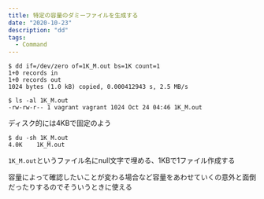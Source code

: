```yaml
---
title: 特定の容量のダミーファイルを生成する
date: "2020-10-23"
description: "dd"
tags:
  - Command
---
```


```shell
$ dd if=/dev/zero of=1K_M.out bs=1K count=1
1+0 records in
1+0 records out
1024 bytes (1.0 kB) copied, 0.000412943 s, 2.5 MB/s
```

```
$ ls -al 1K_M.out
-rw-rw-r-- 1 vagrant vagrant 1024 Oct 24 04:46 1K_M.out
```

ディスク的には4KBで固定のよう

```
$ du -sh 1K_M.out
4.0K    1K_M.out
```

`1K_M.out`というファイル名にnull文字で埋める、1KBで1ファイル作成する

容量によって確認したいことが変わる場合など容量をあわせていくの意外と面倒だったりするのでそういうときに使える
